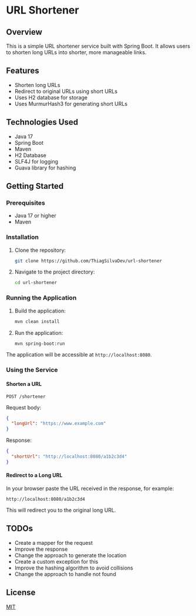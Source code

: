 # URL Shortener

## Overview

This is a simple URL shortener service built with Spring Boot. It allows users to shorten long URLs into shorter, more manageable links.

## Features

*   Shorten long URLs
*   Redirect to original URLs using short URLs
*   Uses H2 database for storage
*   Uses MurmurHash3 for generating short URLs

## Technologies Used

*   Java 17
*   Spring Boot
*   Maven
*   H2 Database
*   SLF4J for logging
*   Guava library for hashing

## Getting Started

### Prerequisites

*   Java 17 or higher
*   Maven

### Installation

1.  Clone the repository:

    ```bash
    git clone https://github.com/ThiagSilvaDev/url-shortener
    ```
2.  Navigate to the project directory:

    ```bash
    cd url-shortener
    ```

### Running the Application

1.  Build the application:

    ```bash
    mvn clean install
    ```
2.  Run the application:

    ```bash
    mvn spring-boot:run
    ```

The application will be accessible at `http://localhost:8080`.

### Using the Service

#### Shorten a URL

`POST /shortener`

Request body:

```json
{
  "longUrl": "https://www.example.com"
}
```

Response:

```json
{
  "shortUrl": "http://localhost:8080/a1b2c3d4"
}
```

#### Redirect to a Long URL

In your browser paste the URL received in the response, for example:

`http://localhost:8080/a1b2c3d4`

This will redirect you to the original long URL.

## TODOs

*   Create a mapper for the request
*   Improve the response
*   Change the approach to generate the location
*   Create a custom exception for this
*   Improve the hashing algorithm to avoid collisions
*   Change the approach to handle not found

## License

[MIT](LICENSE)